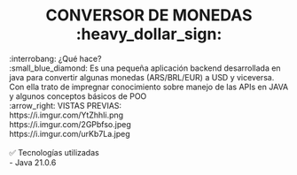 <h1 align="center"> CONVERSOR DE MONEDAS :heavy_dollar_sign: </h1>
:interrobang: ¿Qué hace?<br>
:small_blue_diamond: Es una pequeña aplicación backend desarrollada en java para convertir algunas monedas (ARS/BRL/EUR) a USD y viceversa. Con ella trato de impregnar conocimiento sobre manejo de las APIs en JAVA y algunos conceptos básicos de POO
<br>
:arrow_right: VISTAS PREVIAS:<br>
https://i.imgur.com/YtZhhIi.png<br>
https://i.imgur.com/2GPbfso.jpeg<br>
https://i.imgur.com/urKb7La.jpeg<br>
<br>
✅ Tecnologías utilizadas<br>
- Java 21.0.6


